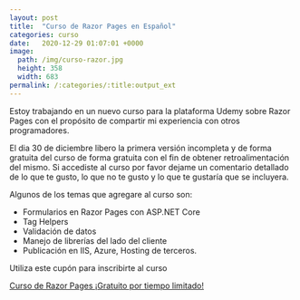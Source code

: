```yaml
---
layout: post
title:  "Curso de Razor Pages en Español"
categories: curso
date:   2020-12-29 01:07:01 +0000
image:
  path: /img/curso-razor.jpg
  height: 358
  width: 683
permalink: /:categories/:title:output_ext
---
```


Estoy trabajando en un nuevo curso para la plataforma Udemy sobre Razor Pages con el propósito de compartir mi experiencia con otros programadores.

El dia 30 de diciembre libero la primera versión incompleta y de forma gratuita del curso de forma gratuita con el fin de obtener retroalimentación del mismo. Si accediste al curso por favor dejame un comentario detallado de lo que te gusto, lo que no te gusto y lo que te gustaría que se incluyera.

Algunos de los temas que agregare al curso son:

* Formularios en Razor Pages con ASP.NET Core
* Tag Helpers
* Validación de datos
* Manejo de librerías del lado del cliente
* Publicación en IIS, Azure, Hosting de terceros.

Utiliza este cupón para inscribirte al curso

[Curso de Razor Pages ¡Gratuito por tiempo limitado!](https://www.udemy.com/course/tutorial-de-aspnet-core-razor-pages-desde-cero-en-espanol/?couponCode=BENJAMIN)